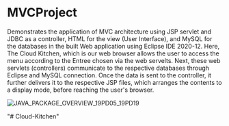 # MVCProject
Demonstrates the application of MVC architecture using JSP servlet and JDBC as a      controller, HTML for the view (User Interface), and MySQL for the databases in the built Web application using Eclipse IDE 2020-12.      Here, The Cloud Kitchen, which is our web browser allows the user to access the menu according to the Entree chosen via the web       servelts.  Next, these web servlets (controllers) communicate to the respective databases through Eclipse and MySQL connection.        Once the data is sent to the controller, it further delivers it to the respective JSP files, which arranges the contents to a display mode, before reaching the user's browser.


![JAVA_PACKAGE_OVERVIEW_19PD05_19PD19](https://user-images.githubusercontent.com/89288089/130311688-89f9758e-7efd-4703-bd4c-4d052ef803e7.png)



"# Cloud-Kitchen" 
